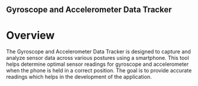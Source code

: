 ## Gyroscope and Accelerometer Data Tracker
# Overview
The Gyroscope and Accelerometer Data Tracker is designed to capture and analyze sensor data across various postures using a smartphone. This tool helps determine optimal sensor readings for gyroscope and accelerometer when the phone is held in a correct position. The goal is to provide accurate readings which helps in the development of the application.


